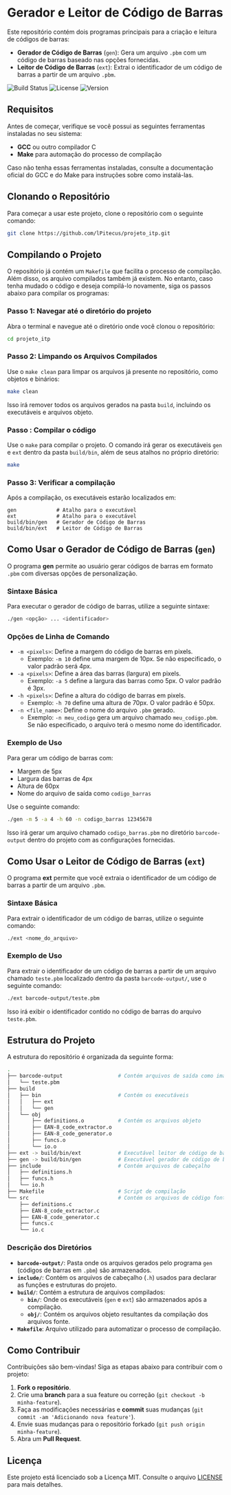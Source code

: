 # Gerador e Leitor de Código de Barras

Este repositório contém dois programas principais para a criação e leitura de códigos de barras:

- **Gerador de Código de Barras** (`gen`): Gera um arquivo `.pbm` com um código de barras baseado nas opções fornecidas.
- **Leitor de Código de Barras** (`ext`): Extrai o identificador de um código de barras a partir de um arquivo `.pbm`.

![Build Status](https://img.shields.io/badge/build-passing-brightgreen) ![License](https://img.shields.io/badge/license-MIT-blue) ![Version](https://img.shields.io/badge/version-1.0.0-orange)

## Requisitos

Antes de começar, verifique se você possui as seguintes ferramentas instaladas no seu sistema:

- **GCC** ou outro compilador C
- **Make** para automação do processo de compilação

Caso não tenha essas ferramentas instaladas, consulte a documentação oficial do GCC e do Make para instruções sobre como instalá-las.

## Clonando o Repositório

Para começar a usar este projeto, clone o repositório com o seguinte comando:

```bash
git clone https://github.com/lPitecus/projeto_itp.git
```

## Compilando o Projeto

O repositório já contém um `Makefile` que facilita o processo de compilação. Além disso, os arquivo compilados também já existem. No entanto, caso tenha mudado o código e deseja compilá-lo novamente, siga os passos abaixo para compilar os programas:

### Passo 1: Navegar até o diretório do projeto

Abra o terminal e navegue até o diretório onde você clonou o repositório:

```bash
cd projeto_itp
```

### Passo 2: Limpando os Arquivos Compilados

Use o `make clean` para limpar os arquivos já presente no repositório, como objetos e binários:

```bash
make clean
```

Isso irá remover todos os arquivos gerados na pasta `build`, incluindo os executáveis e arquivos objeto.

### Passo : Compilar o código

Use o `make` para compilar o projeto. O comando irá gerar os executáveis `gen` e `ext` dentro da pasta `build/bin`, além de seus atalhos no próprio diretório:

```bash
make
```

### Passo 3: Verificar a compilação

Após a compilação, os executáveis estarão localizados em:

```
gen             # Atalho para o executável
ext             # Atalho para o executável
build/bin/gen   # Gerador de Código de Barras
build/bin/ext   # Leitor de Código de Barras
```

## Como Usar o Gerador de Código de Barras (`gen`)

O programa **gen** permite ao usuário gerar códigos de barras em formato `.pbm` com diversas opções de personalização.

### Sintaxe Básica

Para executar o gerador de código de barras, utilize a seguinte sintaxe:

```bash
./gen <opção> ... <identificador>
```

### Opções de Linha de Comando

- `-m <pixels>`: Define a margem do código de barras em pixels.
  - Exemplo: `-m 10` define uma margem de 10px. Se não especificado, o valor padrão será 4px.
- `-a <pixels>`: Define a área das barras (largura) em pixels.
  - Exemplo: `-a 5` define a largura das barras como 5px. O valor padrão é 3px.
- `-h <pixels>`: Define a altura do código de barras em pixels.
  - Exemplo: `-h 70` define uma altura de 70px. O valor padrão é 50px.
- `-n <file_name>`: Define o nome do arquivo `.pbm` gerado.
  - Exemplo: `-n meu_codigo` gera um arquivo chamado `meu_codigo.pbm`. Se não especificado, o arquivo terá o mesmo nome do identificador.

### Exemplo de Uso

Para gerar um código de barras com:

- Margem de 5px
- Largura das barras de 4px
- Altura de 60px
- Nome do arquivo de saída como `codigo_barras`

Use o seguinte comando:

```bash
./gen -m 5 -a 4 -h 60 -n codigo_barras 12345678
```

Isso irá gerar um arquivo chamado `codigo_barras.pbm` no diretório `barcode-output` dentro do projeto com as configurações fornecidas.

## Como Usar o Leitor de Código de Barras (`ext`)

O programa **ext** permite que você extraia o identificador de um código de barras a partir de um arquivo `.pbm`.

### Sintaxe Básica

Para extrair o identificador de um código de barras, utilize o seguinte comando:

```bash
./ext <nome_do_arquivo>
```

### Exemplo de Uso

Para extrair o identificador de um código de barras a partir de um arquivo chamado `teste.pbm` localizado dentro da pasta `barcode-output/`, use o seguinte comando:

```bash
./ext barcode-output/teste.pbm
```

Isso irá exibir o identificador contido no código de barras do arquivo `teste.pbm`.

## Estrutura do Projeto

A estrutura do repositório é organizada da seguinte forma:

```bash
.
├── barcode-output                  # Contém arquivos de saída como imagens .pbm
│   └── teste.pbm
├── build
│   ├── bin                         # Contém os executáveis
│   │   ├── ext
│   │   └── gen
│   └── obj
│       ├── definitions.o           # Contém os arquivos objeto
│       ├── EAN-8_code_extractor.o
│       ├── EAN-8_code_generator.o
│       ├── funcs.o
│       └── io.o
├── ext -> build/bin/ext            # Executável leitor de código de barras
├── gen -> build/bin/gen            # Executável gerador de código de barras
├── include                         # Contém arquivos de cabeçalho
│   ├── definitions.h
│   ├── funcs.h
│   └── io.h
├── Makefile                        # Script de compilação
└── src                             # Contém os arquivos de código fonte
    ├── definitions.c
    ├── EAN-8_code_extractor.c
    ├── EAN-8_code_generator.c
    ├── funcs.c
    └── io.c

```

### Descrição dos Diretórios

- **`barcode-output/`**: Pasta onde os arquivos gerados pelo programa `gen` (códigos de barras em `.pbm`) são armazenados.
- **`include/`**: Contém os arquivos de cabeçalho (`.h`) usados para declarar as funções e estruturas do projeto.
- **`build/`**: Contém a estrutura de arquivos compilados:
  - **`bin/`**: Onde os executáveis (`gen` e `ext`) são armazenados após a compilação.
  - **`obj/`**: Contém os arquivos objeto resultantes da compilação dos arquivos fonte.
- **`Makefile`**: Arquivo utilizado para automatizar o processo de compilação.

## Como Contribuir

Contribuições são bem-vindas! Siga as etapas abaixo para contribuir com o projeto:

1. **Fork o repositório**.
2. Crie uma **branch** para a sua feature ou correção (`git checkout -b minha-feature`).
3. Faça as modificações necessárias e **commit** suas mudanças (`git commit -am 'Adicionando nova feature'`).
4. Envie suas mudanças para o repositório forkado (`git push origin minha-feature`).
5. Abra um **Pull Request**.

## Licença

Este projeto está licenciado sob a Licença MIT. Consulte o arquivo [LICENSE](LICENSE) para mais detalhes.
